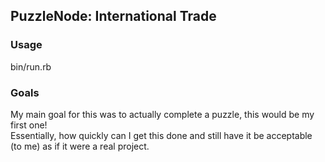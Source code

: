 ## PuzzleNode: International Trade

### Usage
bin/run.rb

### Goals
My main goal for this was to actually complete a puzzle, this would be my first one!<br />
Essentially, how quickly can I get this done and still have it be acceptable (to me) as if it were a real project.
